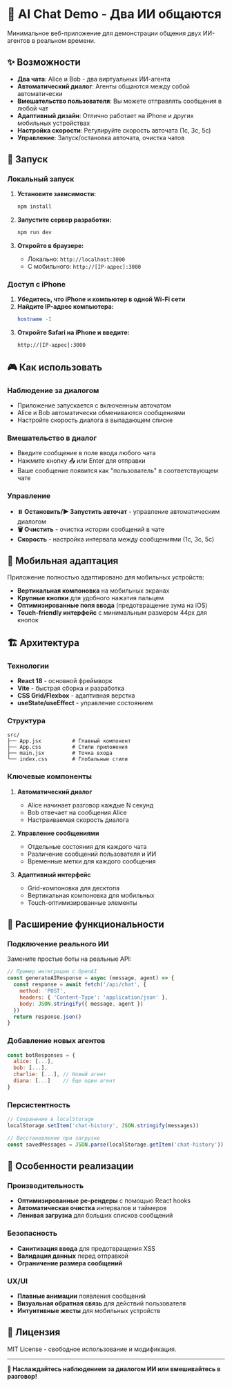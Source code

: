 # 🤖 AI Chat Demo - Два ИИ общаются

Минимальное веб-приложение для демонстрации общения двух ИИ-агентов в реальном времени.

## ✨ Возможности

- **Два чата**: Alice и Bob - два виртуальных ИИ-агента
- **Автоматический диалог**: Агенты общаются между собой автоматически
- **Вмешательство пользователя**: Вы можете отправлять сообщения в любой чат
- **Адаптивный дизайн**: Отлично работает на iPhone и других мобильных устройствах
- **Настройка скорости**: Регулируйте скорость авточата (1с, 3с, 5с)
- **Управление**: Запуск/остановка авточата, очистка чатов

## 🚀 Запуск

### Локальный запуск

1. **Установите зависимости:**
   ```bash
   npm install
   ```

2. **Запустите сервер разработки:**
   ```bash
   npm run dev
   ```

3. **Откройте в браузере:**
   - Локально: `http://localhost:3000`
   - С мобильного: `http://[IP-адрес]:3000`

### Доступ с iPhone

1. **Убедитесь, что iPhone и компьютер в одной Wi-Fi сети**
2. **Найдите IP-адрес компьютера:**
   ```bash
   hostname -I
   ```
3. **Откройте Safari на iPhone и введите:**
   ```
   http://[IP-адрес]:3000
   ```

## 🎮 Как использовать

### Наблюдение за диалогом
- Приложение запускается с включенным авточатом
- Alice и Bob автоматически обмениваются сообщениями
- Настройте скорость диалога в выпадающем списке

### Вмешательство в диалог
- Введите сообщение в поле ввода любого чата
- Нажмите кнопку 📤 или Enter для отправки
- Ваше сообщение появится как "пользователь" в соответствующем чате

### Управление
- **⏸️ Остановить/▶️ Запустить авточат** - управление автоматическим диалогом
- **🗑️ Очистить** - очистка истории сообщений в чате
- **Скорость** - настройка интервала между сообщениями (1с, 3с, 5с)

## 📱 Мобильная адаптация

Приложение полностью адаптировано для мобильных устройств:

- **Вертикальная компоновка** на мобильных экранах
- **Крупные кнопки** для удобного нажатия пальцем
- **Оптимизированные поля ввода** (предотвращение зума на iOS)
- **Touch-friendly интерфейс** с минимальным размером 44px для кнопок

## 🏗️ Архитектура

### Технологии
- **React 18** - основной фреймворк
- **Vite** - быстрая сборка и разработка
- **CSS Grid/Flexbox** - адаптивная верстка
- **useState/useEffect** - управление состоянием

### Структура
```
src/
├── App.jsx          # Главный компонент
├── App.css          # Стили приложения
├── main.jsx         # Точка входа
└── index.css        # Глобальные стили
```

### Ключевые компоненты

1. **Автоматический диалог**
   - Alice начинает разговор каждые N секунд
   - Bob отвечает на сообщения Alice
   - Настраиваемая скорость диалога

2. **Управление сообщениями**
   - Отдельные состояния для каждого чата
   - Различение сообщений пользователя и ИИ
   - Временные метки для каждого сообщения

3. **Адаптивный интерфейс**
   - Grid-компоновка для десктопа
   - Вертикальная компоновка для мобильных
   - Touch-оптимизированные элементы

## 🔮 Расширение функциональности

### Подключение реального ИИ
Замените простые боты на реальные API:

```javascript
// Пример интеграции с OpenAI
const generateAIResponse = async (message, agent) => {
  const response = await fetch('/api/chat', {
    method: 'POST',
    headers: { 'Content-Type': 'application/json' },
    body: JSON.stringify({ message, agent })
  })
  return response.json()
}
```

### Добавление новых агентов
```javascript
const botResponses = {
  alice: [...],
  bob: [...],
  charlie: [...], // Новый агент
  diana: [...]    // Еще один агент
}
```

### Персистентность
```javascript
// Сохранение в localStorage
localStorage.setItem('chat-history', JSON.stringify(messages))

// Восстановление при загрузке
const savedMessages = JSON.parse(localStorage.getItem('chat-history'))
```

## 🎯 Особенности реализации

### Производительность
- **Оптимизированные ре-рендеры** с помощью React hooks
- **Автоматическая очистка** интервалов и таймеров
- **Ленивая загрузка** для больших списков сообщений

### Безопасность
- **Санитизация ввода** для предотвращения XSS
- **Валидация данных** перед отправкой
- **Ограничение размера сообщений**

### UX/UI
- **Плавные анимации** появления сообщений
- **Визуальная обратная связь** для действий пользователя
- **Интуитивные жесты** для мобильных устройств

## 📄 Лицензия

MIT License - свободное использование и модификация.

---

**🎉 Наслаждайтесь наблюдением за диалогом ИИ или вмешивайтесь в разговор!**